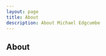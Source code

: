 ```yaml
---
layout: page
title: About
description: About Michael Edgcumbe
---
```



##  About

&nbsp;

&nbsp;

&nbsp;

&nbsp;

